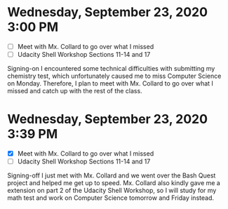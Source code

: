 # Wednesday, September 23, 2020 3:00 PM
- [ ] Meet with Mx. Collard to go over what I missed
- [ ] Udacity Shell Workshop Sections 11-14 and 17

Signing-on I encountered some technical difficulties with submitting my chemistry test, which unfortunately caused me to miss Computer Science on Monday. Therefore, I plan to meet with Mx. Collard to go over what I missed and catch up with the rest of the class.

# Wednesday, September 23, 2020 3:39 PM
- [X] Meet with Mx. Collard to go over what I missed
- [ ] Udacity Shell Workshop Sections 11-14 and 17

Signing-off I just met with Mx. Collard and we went over the Bash Quest project and helped me get up to speed. Mx. Collard also kindly gave me a extension on part 2 of the Udacity Shell Workshop, so I will study for my math test and work on Computer Science tomorrow and Friday instead. 